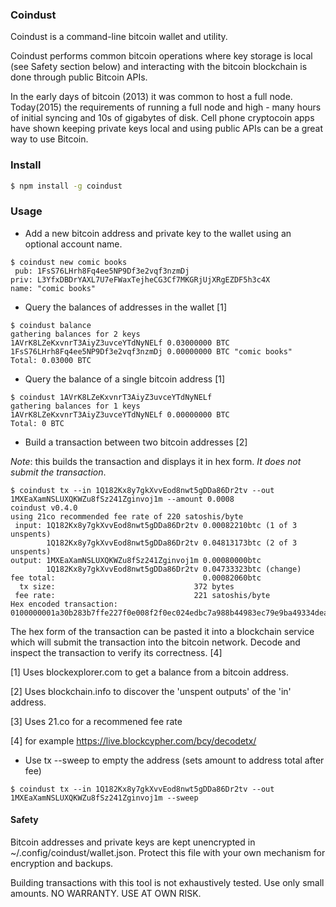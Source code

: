 ### Coindust

Coindust is a command-line bitcoin wallet and utility.

Coindust performs common bitcoin operations where key storage is local (see Safety section below) and interacting with the bitcoin blockchain is done through public Bitcoin APIs.

In the early days of bitcoin (2013) it was common to host a full node. Today(2015) the requirements of running a full node and high - many hours of initial syncing and 10s of gigabytes of disk. Cell phone cryptocoin apps have shown keeping private keys local and using public APIs can be a great way to use Bitcoin.

### Install

```sh
$ npm install -g coindust
```

### Usage

* Add a new bitcoin address and private key to the wallet using an optional account name.
```
$ coindust new comic books
 pub: 1FsS76LHrh8Fq4ee5NP9Df3e2vqf3nzmDj
priv: L3YfxDBDrYAXL7U7eFWaxTejheCG3Cf7MKGRjUjXRgEZDF5h3c4X
name: "comic books"
```

* Query the balances of addresses in the wallet [1]

```
$ coindust balance
gathering balances for 2 keys
1AVrK8LZeKxvnrT3AiyZ3uvceYTdNyNELf 0.03000000 BTC
1FsS76LHrh8Fq4ee5NP9Df3e2vqf3nzmDj 0.00000000 BTC "comic books"
Total: 0.03000 BTC

```
* Query the balance of a single bitcoin address [1]
```
$ coindust 1AVrK8LZeKxvnrT3AiyZ3uvceYTdNyNELf
gathering balances for 1 keys
1AVrK8LZeKxvnrT3AiyZ3uvceYTdNyNELf 0.00000000 BTC
Total: 0 BTC
```

* Build a transaction between two bitcoin addresses [2]

*Note*: this builds the transaction and displays it in hex form. _It does not submit the transaction_.

```
$ coindust tx --in 1Q182Kx8y7gkXvvEod8nwt5gDDa86Dr2tv --out 1MXEaXamNSLUXQKWZu8fSz241Zginvoj1m --amount 0.0008
coindust v0.4.0
using 21co recommended fee rate of 220 satoshis/byte
 input: 1Q182Kx8y7gkXvvEod8nwt5gDDa86Dr2tv 0.00082210btc (1 of 3 unspents)
        1Q182Kx8y7gkXvvEod8nwt5gDDa86Dr2tv 0.04813173btc (2 of 3 unspents)
output: 1MXEaXamNSLUXQKWZu8fSz241Zginvoj1m 0.00080000btc
        1Q182Kx8y7gkXvvEod8nwt5gDDa86Dr2tv 0.04733323btc (change)
fee total:                                 0.00082060btc
  tx size:                               372 bytes
 fee rate:                               221 satoshis/byte
Hex encoded transaction:
0100000001a30b283b7ffe227f0e008f2f0ec024edbc7a988b44983ec79e9ba49334dea265d0e976502207e0dc9a53d4be...
```

The hex form of the transaction can be pasted it into a blockchain service which will submit the transaction into the bitcoin network. Decode and inspect the transaction to verify its correctness. [4]

[1] Uses blockexplorer.com to get a balance from a bitcoin address.

[2] Uses blockchain.info to discover the 'unspent outputs' of the 'in' address.

[3] Uses 21.co for a recommened fee rate

[4] for example https://live.blockcypher.com/bcy/decodetx/

* Use tx --sweep to empty the address (sets amount to address total after fee)

```
$ coindust tx --in 1Q182Kx8y7gkXvvEod8nwt5gDDa86Dr2tv --out 1MXEaXamNSLUXQKWZu8fSz241Zginvoj1m --sweep
```

#### Safety

Bitcoin addresses and private keys are kept unencrypted in ~/.config/coindust/wallet.json. Protect this file with your own mechanism for encryption and backups.

Building transactions with this tool is not exhaustively tested. Use only small amounts. NO WARRANTY. USE AT OWN RISK.
